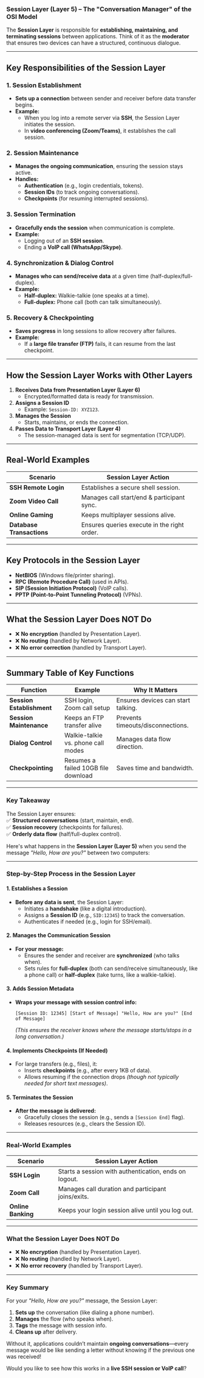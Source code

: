 ### **Session Layer (Layer 5) – The "Conversation Manager" of the OSI Model**

The **Session Layer** is responsible for **establishing, maintaining, and terminating sessions** between applications. Think of it as the **moderator** that ensures two devices can have a structured, continuous dialogue.

---

## **Key Responsibilities of the Session Layer**

### **1. Session Establishment**

- **Sets up a connection** between sender and receiver before data transfer begins.
- **Example:**
  - When you log into a remote server via **SSH**, the Session Layer initiates the session.
  - In **video conferencing (Zoom/Teams)**, it establishes the call session.

### **2. Session Maintenance**

- **Manages the ongoing communication**, ensuring the session stays active.
- **Handles:**
  - **Authentication** (e.g., login credentials, tokens).
  - **Session IDs** (to track ongoing conversations).
  - **Checkpoints** (for resuming interrupted sessions).

### **3. Session Termination**

- **Gracefully ends the session** when communication is complete.
- **Example:**
  - Logging out of an **SSH session**.
  - Ending a **VoIP call (WhatsApp/Skype)**.

### **4. Synchronization & Dialog Control**

- **Manages who can send/receive data** at a given time (half-duplex/full-duplex).
- **Example:**
  - **Half-duplex:** Walkie-talkie (one speaks at a time).
  - **Full-duplex:** Phone call (both can talk simultaneously).

### **5. Recovery & Checkpointing**

- **Saves progress** in long sessions to allow recovery after failures.
- **Example:**
  - If a **large file transfer (FTP)** fails, it can resume from the last checkpoint.

---

## **How the Session Layer Works with Other Layers**

1. **Receives Data from Presentation Layer (Layer 6)**
   - Encrypted/formatted data is ready for transmission.
2. **Assigns a Session ID**
   - Example: `Session-ID: XYZ123`.
3. **Manages the Session**
   - Starts, maintains, or ends the connection.
4. **Passes Data to Transport Layer (Layer 4)**
   - The session-managed data is sent for segmentation (TCP/UDP).

---

## **Real-World Examples**

| **Scenario**              | **Session Layer Action**                    |
| ------------------------- | ------------------------------------------- |
| **SSH Remote Login**      | Establishes a secure shell session.         |
| **Zoom Video Call**       | Manages call start/end & participant sync.  |
| **Online Gaming**         | Keeps multiplayer sessions alive.           |
| **Database Transactions** | Ensures queries execute in the right order. |

---

## **Key Protocols in the Session Layer**

- **NetBIOS** (Windows file/printer sharing).
- **RPC (Remote Procedure Call)** (used in APIs).
- **SIP (Session Initiation Protocol)** (VoIP calls).
- **PPTP (Point-to-Point Tunneling Protocol)** (VPNs).

---

## **What the Session Layer Does NOT Do**

- ❌ **No encryption** (handled by Presentation Layer).
- ❌ **No routing** (handled by Network Layer).
- ❌ **No error correction** (handled by Transport Layer).

---

## **Summary Table of Key Functions**

| **Function**              | **Example**                         | **Why It Matters**                 |
| ------------------------- | ----------------------------------- | ---------------------------------- |
| **Session Establishment** | SSH login, Zoom call setup          | Ensures devices can start talking. |
| **Session Maintenance**   | Keeps an FTP transfer alive         | Prevents timeouts/disconnections.  |
| **Dialog Control**        | Walkie-talkie vs. phone call modes  | Manages data flow direction.       |
| **Checkpointing**         | Resumes a failed 10GB file download | Saves time and bandwidth.          |

---

### **Key Takeaway**

The Session Layer ensures:  
✅ **Structured conversations** (start, maintain, end).  
✅ **Session recovery** (checkpoints for failures).  
✅ **Orderly data flow** (half/full-duplex control).

Here's what happens in the **Session Layer (Layer 5)** when you send the message _"Hello, How are you?"_ between two computers:

---

### **Step-by-Step Process in the Session Layer**

#### **1. Establishes a Session**

- **Before any data is sent**, the Session Layer:
  - Initiates a **handshake** (like a digital introduction).
  - Assigns a **Session ID** (e.g., `SID:12345`) to track the conversation.
  - Authenticates if needed (e.g., login for SSH/email).

#### **2. Manages the Communication Session**

- **For your message:**
  - Ensures the sender and receiver are **synchronized** (who talks when).
  - Sets rules for **full-duplex** (both can send/receive simultaneously, like a phone call) or **half-duplex** (take turns, like a walkie-talkie).

#### **3. Adds Session Metadata**

- **Wraps your message with session control info:**
  ```
  [Session ID: 12345] [Start of Message] "Hello, How are you?" [End of Message]
  ```
  _(This ensures the receiver knows where the message starts/stops in a long conversation.)_

#### **4. Implements Checkpoints (If Needed)**

- For large transfers (e.g., files), it:
  - Inserts **checkpoints** (e.g., after every 1KB of data).
  - Allows resuming if the connection drops _(though not typically needed for short text messages)_.

#### **5. Terminates the Session**

- **After the message is delivered:**
  - Gracefully closes the session (e.g., sends a `[Session End]` flag).
  - Releases resources (e.g., clears the Session ID).

---

### **Real-World Examples**

| **Scenario**       | **Session Layer Action**                              |
| ------------------ | ----------------------------------------------------- |
| **SSH Login**      | Starts a session with authentication, ends on logout. |
| **Zoom Call**      | Manages call duration and participant joins/exits.    |
| **Online Banking** | Keeps your login session alive until you log out.     |

---

### **What the Session Layer Does NOT Do**

- ❌ **No encryption** (handled by Presentation Layer).
- ❌ **No routing** (handled by Network Layer).
- ❌ **No error recovery** (handled by Transport Layer).

---

### **Key Summary**

For your _"Hello, How are you?"_ message, the Session Layer:

1. **Sets up** the conversation (like dialing a phone number).
2. **Manages** the flow (who speaks when).
3. **Tags** the message with session info.
4. **Cleans up** after delivery.

Without it, applications couldn’t maintain **ongoing conversations**—every message would be like sending a letter without knowing if the previous one was received!

Would you like to see how this works in a **live SSH session or VoIP call**?
